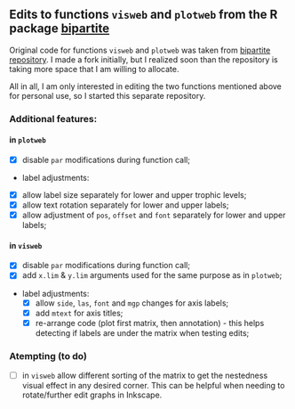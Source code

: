 ## Edits to functions `visweb` and `plotweb` from the R package [bipartite](https://github.com/biometry/bipartite)

Original code for functions `visweb` and `plotweb` was taken from [bipartite repository](https://github.com/biometry/bipartite). I made a fork initially, but I realized soon than the repository is taking more space that I am willing to allocate. 

All in all, I am only interested in editing the two functions mentioned above for personal use, so I started this separate repository.


### Additional features:

#### in `plotweb`

- [x] disable `par` modifications during function call;
- label adjustments:
- [x] allow label size separately for lower and upper trophic levels;
- [x] allow text rotation separately for lower and upper labels;
- [x] allow adjustment of `pos`, `offset` and `font` separately for lower and upper labels;

#### in `visweb`

- [x] disable `par` modifications during function call;
- [x] add `x.lim` & `y.lim` arguments used for the same purpose as in `plotweb`;
- label adjustments:
  - [x] allow `side`, `las`, `font` and `mgp` changes for axis labels;
  - [x] add `mtext` for axis titles;
  - [x] re-arrange code (plot first matrix, then annotation) - this helps detecting if labels are under the matrix when testing edits;
  
### Atempting (to do)
  
  - [ ] in `visweb` allow different sorting of the matrix to get the nestedness visual effect in any desired corner. This can be helpful when needing to rotate/further edit graphs in Inkscape.
